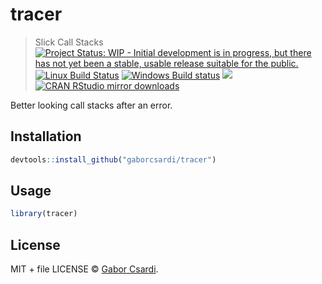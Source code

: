 


# tracer

> Slick Call Stacks
[![Project Status: WIP - Initial development is in progress, but there has not yet been a stable, usable release suitable for the public.](http://www.repostatus.org/badges/latest/wip.svg)](http://www.repostatus.org/#wip)
[![Linux Build Status](https://travis-ci.org/gaborcsardi/tracer.svg?branch=master)](https://travis-ci.org/gaborcsardi/tracer)
[![Windows Build status](https://ci.appveyor.com/api/projects/status/github/gaborcsardi/tracer?svg=true)](https://ci.appveyor.com/project/gaborcsardi/tracer)
[![](http://www.r-pkg.org/badges/version/tracer)](http://www.r-pkg.org/pkg/tracer)
[![CRAN RStudio mirror downloads](http://cranlogs.r-pkg.org/badges/tracer)](http://www.r-pkg.org/pkg/tracer)


Better looking call stacks after an error.

## Installation


```r
devtools::install_github("gaborcsardi/tracer")
```

## Usage


```r
library(tracer)
```

## License

MIT + file LICENSE © [Gabor Csardi](https://github.com/gaborcsardi).
